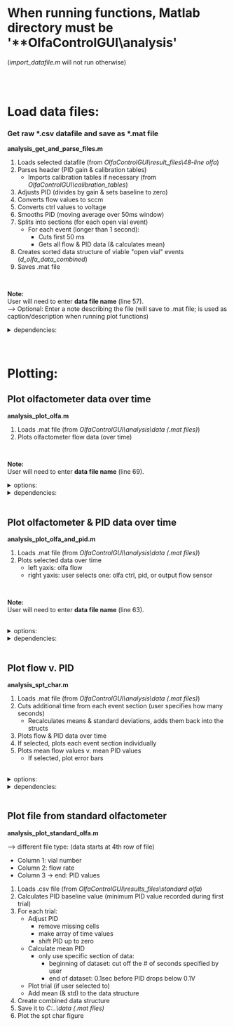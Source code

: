 # When running functions, Matlab directory must be '**OlfaControlGUI\analysis'

(*import_datafile.m* will not run otherwise)

<br><br>

# Load data files:
### Get raw *.csv datafile and save as *.mat file
**analysis_get_and_parse_files.m**
1. Loads selected datafile (from *OlfaControlGUI\result_files\48-line olfa*)
2. Parses header (PID gain & calibration tables)
	- Imports calibration tables if necessary (from *OlfaControlGUI\calibration_tables*)
3. Adjusts PID (divides by gain & sets baseline to zero)
4. Converts flow values to sccm
5. Converts ctrl values to voltage
6. Smooths PID (moving average over 50ms window)
7. Splits into sections (for each open vial event)
	- For each event (longer than 1 second):
		- Cuts first 50 ms
		- Gets all flow & PID data (& calculates mean)
8. Creates sorted data structure of viable "open vial" events (*d_olfa_data_combined*)
8. Saves .mat file  
<br>

**Note:**  
User will need to enter **data file name** (line 57).  
--> Optional: Enter a note describing the file (will save to .mat file; is used as caption/description when running plot functions)
<br>
<details>
<summary>dependencies:</summary>

- get_section_data
- import_cal_table
- import_datafile
- int_to_SCCM
</details>
<br>
<br>

# Plotting:

## Plot olfactometer data over time
**analysis_plot_olfa.m**
1. Loads .mat file (from *OlfaControlGUI\analysis\data (.mat files)*)
2. Plots olfactometer flow data (over time)  
<br>

**Note:**  
User will need to enter **data file name** (line 69).  

<details>
<summary>options:</summary>

- flow: plot as int or sccm
- ctrl (proportional valve):
	- plot (or don't) on right yaxis
	- plot as integer or voltage
</details>

<details>
<summary>dependencies:</summary>

- *none*
</details>
<br>

## Plot olfactometer & PID data over time
**analysis_plot_olfa_and_pid.m**
1. Loads .mat file (from *OlfaControlGUI\analysis\data (.mat files)*)
2. Plots selected data over time
	- left yaxis: olfa flow
	- right yaxis: user selects one: olfa ctrl, pid, or output flow sensor  
<br>

**Note:**  
User will need to enter **data file name** (line 63).  

<br>
<details>
<summary>options:</summary>

- olfa:
	- flow as int or sccm
	- plot ctrl values on right yaxis
		- ctrl as int or voltage
- pid:
	- plot or don't plot
- output flow:
	- plot or don't plot
- time scale in seconds or minutes
</details>

<details>
<summary>dependencies:</summary>

- *none*
</details>
<br>

## Plot flow v. PID
**analysis_spt_char.m**

1. Loads .mat file (from *OlfaControlGUI\analysis\data (.mat files)*)
2. Cuts additional time from each event section (user specifies how many seconds)
	- Recalculates means & standard deviations, adds them back into the structs
2. Plots flow & PID data over time
3. If selected, plots each event section individually
4. Plots mean flow values v. mean PID values
	- If selected, plot error bars  
<br>

<details>
<summary>options:</summary>

- plot each individual event
	- show mean flow/PID on that figure
- flow as int or sccm 
</details>


<details>
<summary>dependencies:</summary>

- get_section_data
</details>
<br>

## Plot file from standard olfactometer
**analysis_plot_standard_olfa.m**

--> different file type: (data starts at 4th row of file)
- Column 1: vial number
- Column 2: flow rate
- Column 3 -> end: PID values

1. Loads .csv file (from *OlfaControlGUI\results_files\standard olfa*)
2. Calculates PID baseline value (minimum PID value recorded during first trial)
3. For each trial:
	- Adjust PID
		- remove missing cells
		- make array of time values
		- shift PID up to zero
	- Calculate mean PID
		- only use specific section of data:
			- beginning of dataset: cut off the # of seconds specified by user
			- end of dataset: 0.1sec before PID drops below 0.1V
	- Plot trial (if user selected to)
	- Add mean (& std) to the data structure
4. Create combined data structure
5. Save it to *C:\..\data (.mat files)*
6. Plot the spt char figure

